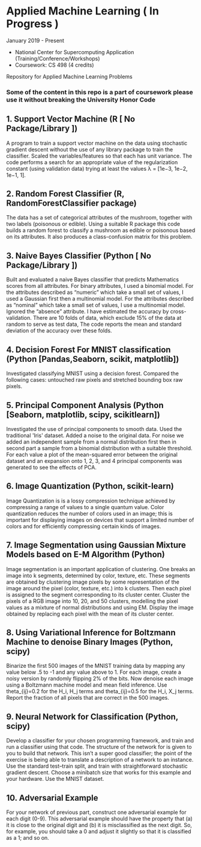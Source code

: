 # Applied Machine Learning ( In Progress )  
January 2019 - Present 
  * National Center for Supercomputing Application (Training/Conference/Workshops)
  * Coursework: CS 498 (4 credits)


Repository for Applied Machine Learning Problems

### Some of the content in this repo is a part of coursework please use it without breaking the University Honor Code
 
## 1. Support Vector Machine (R [ No Package/Library ])
A program to train a support vector machine on the data using stochastic gradient descent without the use of any 
library package to train the classifier. Scaled the variables/features so that each has unit variance. 
The code performs a search for an appropriate value of the regularization constant (using validation data)
trying at least the values λ = [1e−3, 1e−2, 1e−1, 1].

## 2. Random Forest Classifier (R, RandomForestClassifier package)
The data has a set of categorical attributes of the mushroom, together with two labels (poisonous or
edible). Using a suitable R package this code builds a random forest to classify a mushroom as edible or poisonous based
on its attributes. It also produces a class-confusion matrix for this problem. 

## 3. Naive Bayes Classifier (Python [ No Package/Library ])
Built and evaluated a naive Bayes classifier that predicts Mathematics scores from all attributes.
For binary attributes, I used a binomial model. For the attributes described as “numeric” which
take a small set of values, I used a Gaussian first then a multinomial model. For the attributes described as “nominal” 
which take a small set of values, I use a multinomial model. Ignored the “absence” attribute.
I have estimated the accuracy by cross-validation. There are 10 folds of data, which exclude 15% of the data at random to serve as test data, The code reports the mean and standard deviation
of the accuracy over these folds.

## 4. Decision Forest For MNIST classification (Python [Pandas,Seaborn, scikit, matplotlib])
Investigated classifying MNIST using a decision forest. Compared the following cases: untouched raw pixels and stretched
bounding box raw pixels. 

## 5. Principal Component Analysis (Python [Seaborn, matplotlib, scipy, scikitlearn])
Investigated the use of principal components to smooth data. Used the traditional 'Iris' dataset. Added a noise to the original data. For noise we added an independent sample from a normal distribution first then in second part a sample from a binomial distribution with a suitable threshold. For each value a plot of the mean-squared error between the original dataset and an expansion onto 1, 2, 3, and 4 principal components was generated to see the effects of PCA. 

## 6. Image Quantization (Python, scikit-learn)
Image Quantization is is a lossy compression technique achieved by compressing a range of values to a single quantum value. Color quantization reduces the number of colors used in an image; this is important for displaying images on devices that support a limited number of colors and for efficiently compressing certain kinds of images. 

## 7. Image Segmentation using Gaussian Mixture Models based on E-M Algorithm (Python)
Image segmentation is an important application of clustering. One breaks an image into k segments, determined by color, texture, etc. These segments are obtained by clustering image pixels by some representation of the image around
the pixel (color, texture, etc.) into k clusters. Then each pixel is assigned to the segment corresponding to its cluster center. Cluster the pixels of a RGB image into 10, 20, and 50 clusters, modelling the pixel values as a mixture of normal distributions and using EM. Display the image obtained by replacing each pixel with the mean of its cluster center.

## 8. Using Variational Inference for Boltzmann Machine to denoise Binary Images (Python, scipy)
Binarize the first 500 images of the MNIST training data by mapping any value below .5 to -1 and any value above to 1. For each image, create a noisy version by randomly flipping 2% of the bits. Now denoise each image using a Boltzmann machine model and mean field inference. Use theta_{ij}=0.2 for the H_i, H_j terms and theta_{ij}=0.5 for the H_i, X_j terms. Report the fraction of all pixels that are correct in the 500 images.

## 9. Neural Network for Classification (Python, scipy)
Develop a classifier for your chosen programming framework, and train and run a classifier using that code. The structure of the network for is given to you to build that network. This isn’t a super good classifier; the point of the exercise is being able to translate a description of a network to an instance. Use the standard test–train split, and train with straightforward stochastic gradient descent. Choose a minibatch size that works for this example and your hardware. Use the MNIST dataset. 

## 10. Adversarial Example 
For your network of previous part, construct one adversarial example for each digit (0-9). This adversarial example should have the property that (a) it is close to the original digit and (b) it is misclassified as the next digit. So, for example, you should take a 0 and adjust it slightly so that it is classified as a 1; and so on. 

